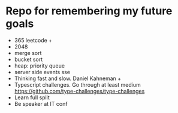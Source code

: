 # Repo for remembering my future goals
 - 365 leetcode +
 - 2048
 - merge sort
 - bucket sort
 - heap: priority queue
 - server side events sse
 - Thinking fast and slow. Daniel Kahneman +
 - Typescript challenges. Go through at least medium https://github.com/type-challenges/type-challenges
 - Learn full split
 - Be speaker at IT conf
